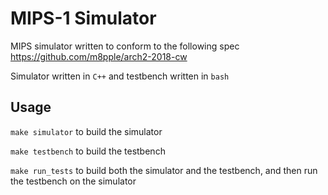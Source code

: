 # MIPS-1 Simulator
MIPS simulator written to conform to the following spec https://github.com/m8pple/arch2-2018-cw

Simulator written in `C++` and testbench written in `bash`

## Usage
`make simulator` to build the simulator

`make testbench` to build the testbench

`make run_tests` to build both the simulator and the testbench, and then run the testbench on the simulator
